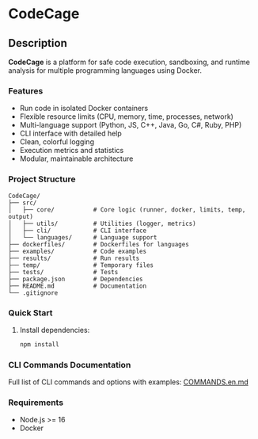 # CodeCage

## Description

**CodeCage** is a platform for safe code execution, sandboxing, and runtime analysis for multiple programming languages using Docker.

### Features

- Run code in isolated Docker containers
- Flexible resource limits (CPU, memory, time, processes, network)
- Multi-language support (Python, JS, C++, Java, Go, C#, Ruby, PHP)
- CLI interface with detailed help
- Clean, colorful logging
- Execution metrics and statistics
- Modular, maintainable architecture

### Project Structure

```
CodeCage/
├── src/
│   ├── core/           # Core logic (runner, docker, limits, temp, output)
│   ├── utils/          # Utilities (logger, metrics)
│   ├── cli/            # CLI interface
│   └── languages/      # Language support
├── dockerfiles/        # Dockerfiles for languages
├── examples/           # Code examples
├── results/            # Run results
├── temp/               # Temporary files
├── tests/              # Tests
├── package.json        # Dependencies
├── README.md           # Documentation
└── .gitignore
```

### Quick Start

1. Install dependencies:
   ```bash
   npm install
   ```

### CLI Commands Documentation

Full list of CLI commands and options with examples: [COMMANDS.en.md](COMMANDS.en.md)

### Requirements

- Node.js >= 16
- Docker
